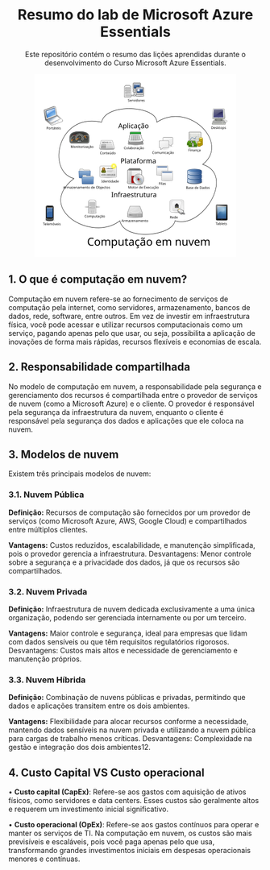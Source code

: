 
<h1 align="center"> Resumo do lab de Microsoft Azure Essentials </h1>
<p align="center"> Este repositório contém o resumo das lições aprendidas durante o desenvolvimento do Curso Microsoft Azure Essentials. </p>  
<div align="center">

![](https://github.com/AdaoElias/resumo-do-lab/blob/main/Computa%C3%A7%C3%A3o_em_nuvem.svg.png)

</div>

## 1. O que é computação em nuvem?
Computação em nuvem refere-se ao fornecimento de serviços de computação pela internet, como servidores, armazenamento, bancos de dados, rede, software, entre outros. Em vez de investir em infraestrutura física, você pode acessar e utilizar recursos computacionais como um serviço, pagando apenas pelo que usar, ou seja, possibilita a aplicação de inovações de forma mais rápidas, recursos flexíveis e economias de escala.

## 2. Responsabilidade compartilhada
No modelo de computação em nuvem, a responsabilidade pela segurança e gerenciamento dos recursos é compartilhada entre o provedor de serviços de nuvem (como a Microsoft Azure) e o cliente. O provedor é responsável pela segurança da infraestrutura da nuvem, enquanto o cliente é responsável pela segurança dos dados e aplicações que ele coloca na nuvem.

## 3. Modelos de nuvem
Existem três principais modelos de nuvem:
### 3.1. Nuvem Pública
**Definição:** Recursos de computação são fornecidos por um provedor de serviços (como Microsoft Azure, AWS, Google Cloud) e compartilhados entre múltiplos clientes.

**Vantagens:** Custos reduzidos, escalabilidade, e manutenção simplificada, pois o provedor gerencia a infraestrutura.
Desvantagens: Menor controle sobre a segurança e a privacidade dos dados, já que os recursos são compartilhados.

### 3.2. Nuvem Privada
**Definição:** Infraestrutura de nuvem dedicada exclusivamente a uma única organização, podendo ser gerenciada internamente ou por um terceiro.

**Vantagens:** Maior controle e segurança, ideal para empresas que lidam com dados sensíveis ou que têm requisitos regulatórios rigorosos.
Desvantagens: Custos mais altos e necessidade de gerenciamento e manutenção próprios.

### 3.3. Nuvem Híbrida
**Definição:** Combinação de nuvens públicas e privadas, permitindo que dados e aplicações transitem entre os dois ambientes.

**Vantagens:** Flexibilidade para alocar recursos conforme a necessidade, mantendo dados sensíveis na nuvem privada e utilizando a nuvem pública para cargas de trabalho menos críticas.
Desvantagens: Complexidade na gestão e integração dos dois ambientes12.


## 4. Custo Capital VS Custo operacional
• **Custo capital (CapEx)**: Refere-se aos gastos com aquisição de ativos físicos, como servidores e data centers. Esses custos são geralmente altos e requerem um investimento inicial significativo.

• **Custo operacional (OpEx)**: Refere-se aos gastos contínuos para operar e manter os serviços de TI. Na computação em nuvem, os custos são mais previsíveis e escaláveis, pois você paga apenas pelo que usa, transformando grandes investimentos iniciais em despesas operacionais menores e contínuas.
